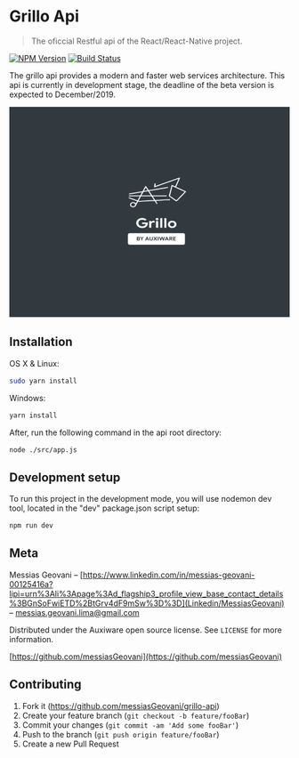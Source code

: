 # Grillo Api
> The oficcial Restful api of the React/React-Native project.

[![NPM Version][npm-image]][npm-url]
[![Build Status][travis-image]][travis-url]

The grillo api provides a modern and faster web services architecture.
This api is currently in development stage, the deadline of the beta version is expected to December/2019.

![](logo-github.png)

## Installation

OS X & Linux:

```sh
sudo yarn install
```

Windows:

```sh
yarn install
```

After, run the following command in the api root directory:

```sh
node ./src/app.js
```

## Development setup

To run this project in the development mode, you will use nodemon dev tool, located in the "dev" package.json script setup:

```sh
npm run dev
```

## Meta

Messias Geovani – [https://www.linkedin.com/in/messias-geovani-00125416a?lipi=urn%3Ali%3Apage%3Ad_flagship3_profile_view_base_contact_details%3BGnSoFwiETD%2BtGrv4dF9mSw%3D%3D](Linkedin/MessiasGeovani) – messias.geovani.lima@gmail.com

Distributed under the Auxiware open source license. See ``LICENSE`` for more information.

[https://github.com/messiasGeovani](https://github.com/messiasGeovani)

## Contributing

1. Fork it (<https://github.com/messiasGeovani/grillo-api>)
2. Create your feature branch (`git checkout -b feature/fooBar`)
3. Commit your changes (`git commit -am 'Add some fooBar'`)
4. Push to the branch (`git push origin feature/fooBar`)
5. Create a new Pull Request

<!-- Markdown link & img dfn's -->
[npm-image]: https://img.shields.io/npm/v/datadog-metrics.svg?style=flat-square
[npm-url]: https://npmjs.org/package/datadog-metrics
[travis-image]: https://travis-ci.org/messiasGeovani/grillo-api.svg?branch=master
[travis-url]: https://travis-ci.org/messiasGeovani/grillo-api
